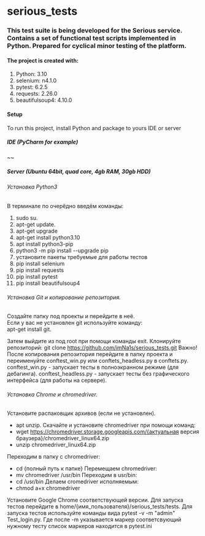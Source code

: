 # serious_tests
### This test suite is being developed for the Serious service. Contains a set of functional test scripts implemented in Python. Prepared for cyclical minor testing of the platform. 
#### The project is created with:

1. Python: 3.10
2. selenium: n4.1.0
3. pytest: 6.2.5
4. requests: 2.26.0
5. beautifulsoup4: 4.10.0

#### Setup
To run this project, install Python and package to yours IDE or server

##### IDE (PyCharm for example)

~~

##### Server (Ubuntu 64bit, quad core, 4gb RAM, 30gb HDD)

###### Установка Python3

В терминале по очерёдно введём команды:
1. sudo su.
2. apt-get update.
3. apt-get upgrade
4. apt-get install python3.10
5. apt install python3-pip
6. python3 -m pip install --upgrade pip
7. установите пакеты требуемые для работы тестов
8. pip install selenium
9. pip install requests
10. pip install pytest
11. pip install beautifulsoup4

###### Установка Git и копирование репозитория.
Создайте папку под проекты и перейдите в неё.  
Если у вас не установлен git используйте команду:  
apt-get install git.  

Затем выйдите из под root при помощи команды exit.
Клонируйте репозиторий:
git clone https://github.com/imNa1s/serious_tests.git
Важно!
После копирования репозитория перейдите в папку проекта и переименуйте conftest_win.py или conftets_headless.py в conftets.py.
conftest_win.py - запускает тесты в полноэкранном режиме (для дебагинга).
conftest_headless.py - запускает тесты без графического интерфейса (для работы на сервере).

###### Установка Chrome и chromedriver.
Установите распаковщик архивов (если не установлен).
- apt unzip.
Скачайте и установите chromedriver при помощи команд:
- wget https://chromedriver.storage.googleapis.com/{актуальная версия браузера}/chromedriver_linux64.zip
- unzip chromedriver_linux64.zip

Переходим в папку с chromedriver:
- cd {полный путь к папке}
Перемещаем chromedriver:
- mv chromedriver /usr/bin
Переходим в usr/bin:
- cd /usr/bin
Делаем cromedriver исполняемым:
- chmod a+x chromedriver


Установите Google Chrome соответствующей версии.
Для запуска тестов перейдите в home/{имя_пользователя}/serious_tests/tests.
Для запуска тестов используйте команды вида pytest -v -m "admin" Test_login.py.
Где после -m указывается маркер соответсвующий нужному тесту список маркеров находится в pytest.ini
